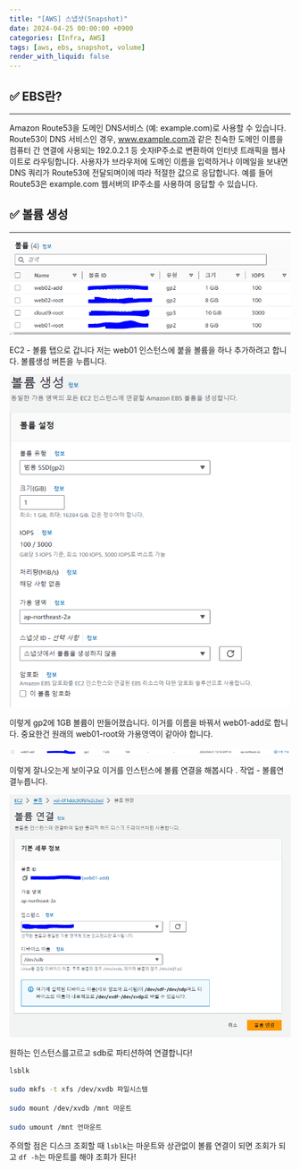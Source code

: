 ```yaml
---
title: "[AWS] 스냅샷(Snapshot)"
date: 2024-04-25 00:00:00 +0900
categories: [Infra, AWS]
tags: [aws, ebs, snapshot, volume]
render_with_liquid: false
---
```


## ✅ EBS란?

---

Amazon Route53을 도메인 DNS서비스 (예: example.com)로 사용할 수 있습니다. Route53이 DNS 서비스인 경우, www.example.com과 같은 친숙한 도메인 이름을 컴퓨터 간 연결에 사용되는 192.0.2.1 등 숫자IP주소로 변환하여 인터넷 트래픽을 웹사이트로 라우팅합니다. 사용자가 브라우저에 도메인 이름을 입력하거나 이메일을 보내면 DNS 쿼리가 Route53에 전달되며이에 따라 적절한 값으로 응답합니다. 예를 들어 Route53은 example.com 웹서버의 IP주소를 사용하여 응답할 수 있습니다.

## ✅ 볼륨 생성

---

![Untitled](/assets/img/Infra/AWS/snapshot/Untitled.png)

EC2 - 볼륨 탭으로 갑니다 저는 web01 인스턴스에 붙을 볼륨을 하나 추가하려고 합니다. 볼륨생성 버튼을 누릅니다.

![Untitled](/assets/img/Infra/AWS/snapshot/Untitled%201.png)

이렇게 gp2에 1GB 볼륨이 만들어졌습니다. 이거를 이름을 바꿔서 web01-add로 합니다. 중요한건 원래의 web01-root와 가용영역이 같아야 합니다.

![Untitled](/assets/img/Infra/AWS/snapshot/Untitled%202.png)

이렇게 잘나오는게 보이구요 이거를 인스턴스에 볼륨 연결을 해봅시다 . 작업 - 볼륨연결누릅니다.

![Untitled](/assets/img/Infra/AWS/snapshot/Untitled%203.png)

원하는 인스턴스를고르고 sdb로 파티션하여 연결합니다!

```bash
lsblk

sudo mkfs -t xfs /dev/xvdb 파일시스템

sudo mount /dev/xvdb /mnt 마운트

sudo umount /mnt 언마운트
```

주의할 점은 디스크 조회할 때 `lsblk`는 마운트와 상관없이 볼륨 연결이 되면 조회가 되고 `df -h`는 마운트를 해야 조회가 된다!
